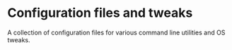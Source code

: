 # Configuration files and tweaks
A collection of configuration files for various command line utilities and OS tweaks.
